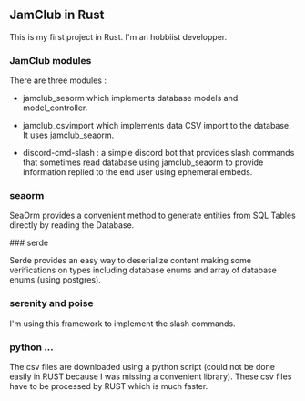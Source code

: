 ## JamClub in Rust

This is my first project in Rust. I'm an hobbiist developper.

### JamClub modules
There are three modules :

- jamclub_seaorm which implements database models and model_controller.

- jamclub_csvimport which implements data CSV import to the database. It uses jamclub_seaorm.

- discord-cmd-slash : a simple discord bot that provides slash commands that sometimes read database using jamclub_seaorm to provide information replied to the end user using ephemeral embeds.

### seaorm 

SeaOrm provides a convenient method to generate entities from SQL Tables directly by reading the Database.

### serde

Serde provides an easy way to deserialize content making some verifications on types including database enums and array of database enums (using postgres).

### serenity and poise

I'm using this framework to implement the slash commands.

### python ...

The csv files are downloaded using a python script (could not be done easily in RUST because I was missing a convenient library). These csv files have to be processed by RUST which is much faster.


